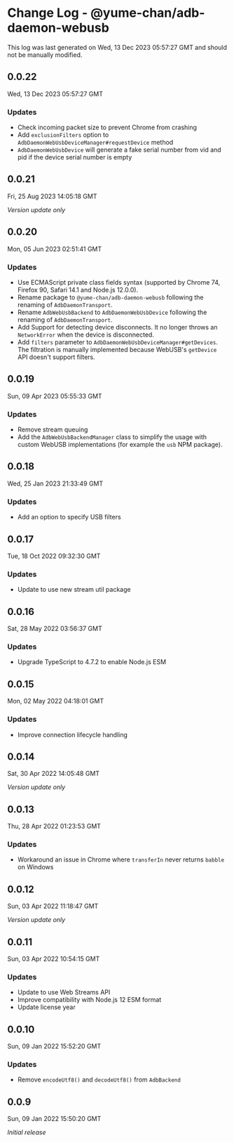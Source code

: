 # Change Log - @yume-chan/adb-daemon-webusb

This log was last generated on Wed, 13 Dec 2023 05:57:27 GMT and should not be manually modified.

## 0.0.22
Wed, 13 Dec 2023 05:57:27 GMT

### Updates

- Check incoming packet size to prevent Chrome from crashing
- Add `exclusionFilters` option to `AdbDaemonWebUsbDeviceManager#requestDevice` method
- `AdbDaemonWebUsbDevice` will generate a fake serial number from vid and pid if the device serial number is empty

## 0.0.21
Fri, 25 Aug 2023 14:05:18 GMT

_Version update only_

## 0.0.20
Mon, 05 Jun 2023 02:51:41 GMT

### Updates

- Use ECMAScript private class fields syntax (supported by Chrome 74, Firefox 90, Safari 14.1 and Node.js 12.0.0).
- Rename package to `@yume-chan/adb-daemon-webusb` following the renaming of `AdbDaemonTransport`.
- Rename `AdbWebUsbBackend` to `AdbDaemonWebUsbDevice` following the renaming of `AdbDaemonTransport`.
- Add Support for detecting device disconnects. It no longer throws an `NetworkError` when the device is disconnected.
- Add `filters` parameter to `AdbDaemonWebUsbDeviceManager#getDevices`. The filtration is manually implemented because WebUSB's `getDevice` API doesn't support filters.

## 0.0.19
Sun, 09 Apr 2023 05:55:33 GMT

### Updates

- Remove stream queuing
- Add the `AdbWebUsbBackendManager` class to simplify the usage with custom WebUSB implementations (for example the `usb` NPM package).

## 0.0.18
Wed, 25 Jan 2023 21:33:49 GMT

### Updates

- Add an option to specify USB filters

## 0.0.17
Tue, 18 Oct 2022 09:32:30 GMT

### Updates

- Update to use new stream util package

## 0.0.16
Sat, 28 May 2022 03:56:37 GMT

### Updates

- Upgrade TypeScript to 4.7.2 to enable Node.js ESM

## 0.0.15
Mon, 02 May 2022 04:18:01 GMT

### Updates

- Improve connection lifecycle handling

## 0.0.14
Sat, 30 Apr 2022 14:05:48 GMT

_Version update only_

## 0.0.13
Thu, 28 Apr 2022 01:23:53 GMT

### Updates

- Workaround an issue in Chrome where `transferIn` never returns `babble` on Windows

## 0.0.12
Sun, 03 Apr 2022 11:18:47 GMT

_Version update only_

## 0.0.11
Sun, 03 Apr 2022 10:54:15 GMT

### Updates

- Update to use Web Streams API
- Improve compatibility with Node.js 12 ESM format
- Update license year

## 0.0.10
Sun, 09 Jan 2022 15:52:20 GMT

### Updates

- Remove `encodeUtf8()` and `decodeUtf8()` from `AdbBackend`

## 0.0.9
Sun, 09 Jan 2022 15:50:20 GMT

_Initial release_

